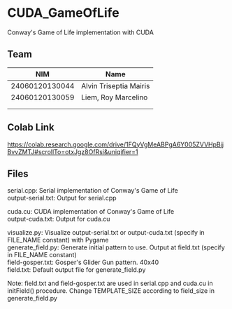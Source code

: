 # CUDA_GameOfLife
Conway's Game of Life implementation with CUDA

## Team
| NIM            | Name                         |
| -------------- | -----------------------------|
| 24060120130044 | Alvin Triseptia Mairis       |
| 24060120130059 | Liem, Roy Marcelino          |
| | |
| | |

## Colab Link
https://colab.research.google.com/drive/1FQyVgMeABPgA6Y005ZVVHpBjjBvvZMTJ#scrollTo=otxJgz8OfRsi&uniqifier=1

## Files
serial.cpp: Serial implementation of Conway's Game of Life <br />
output-serial.txt: Output for serial.cpp <br />

cuda.cu: CUDA implementation of Conway's Game of Life <br />
output-cuda.txt: Output for cuda.cu <br />

visualize.py: Visualize output-serial.txt or output-cuda.txt (specify in FILE_NAME constant) with Pygame <br />
generate_field.py: Generate initial pattern to use. Output at field.txt (specify in FILE_NAME constant) <br />
field-gosper.txt: Gosper's Glider Gun pattern. 40x40 <br />
field.txt: Default output file for generate_field.py <br />
 
Note: field.txt and field-gosper.txt are used in serial.cpp and cuda.cu in initField() procedure. Change TEMPLATE_SIZE according to field_size in generate_field.py
